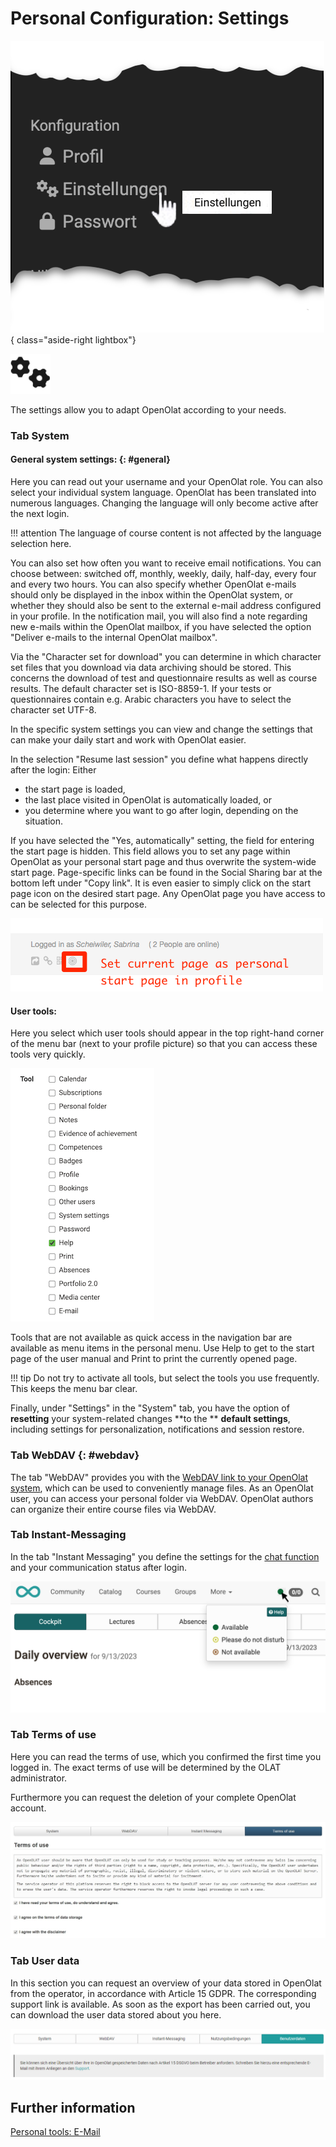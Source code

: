 # Personal Configuration: Settings

![pers_menu_settings_v1_de.png](assets/pers_menu_settings_v1_de.png){ class="aside-right lightbox"}

![icon_settings.png](assets/icon_settings.png)

The settings allow you to adapt OpenOlat according to your needs.



### Tab System

#### General system settings: {: #general}

Here you can read out your username and your OpenOlat role. You can also
select your individual system language. OpenOlat has been translated into
numerous languages. Changing the language will only become active after the
next login.

!!! attention
	The language of course content is not affected by the language selection here.

You can also set how often you want to receive email notifications. You can
choose between: switched off, monthly, weekly, daily, half-day, every four and
every two hours. You can also specify whether OpenOlat e-mails should only be
displayed in the inbox within the OpenOlat system, or whether they should also
be sent to the external e-mail address configured in your profile. In the
notification mail, you will also find a note regarding new e-mails within the
OpenOlat mailbox, if you have selected the option "Deliver e-mails to the
internal OpenOlat mailbox".

Via the "Character set for download" you can determine in which character set
files that you download via data archiving should be stored. This concerns the
download of test and questionnaire results as well as course results. The
default character set is ISO-8859-1. If your tests or questionnaires contain
e.g. Arabic characters you have to select the character set UTF-8.


In the specific system settings you can view and change the settings that can
make your daily start and work with OpenOlat easier.

In the selection "Resume last session" you define what happens directly after
the login: Either

  * the start page is loaded,
  * the last place visited in OpenOlat is automatically loaded, or
  * you determine where you want to go after login, depending on the situation.

If you have selected the "Yes, automatically" setting, the field for entering
the start page is hidden. This field allows you to set any page within
OpenOlat as your personal start page and thus overwrite the system-wide start
page. Page-specific links can be found in the Social Sharing bar at the bottom
left under "Copy link". It is even easier to simply click on the start page
icon on the desired start page. Any OpenOlat page you have access to can be
selected for this purpose.

![](assets/change_startpage_EN.png)

  

#### User tools:

Here you select which user tools should appear in the top
right-hand corner of the menu bar (next to your profile picture) so that you
can access these tools very quickly.

![](assets/Einstellungen_Werkzeug.en.png)

Tools that are not available as quick access in the navigation bar are
available as menu items in the personal menu. Use Help to get to the start
page of the user manual and Print to print the currently opened page.

!!! tip
	Do not try to activate all tools, but select the tools you use frequently.
	This keeps the menu bar clear.
  

Finally, under "Settings" in the "System" tab, you have the option of
**resetting** your system-related changes **to the  ** **default settings**,
including settings for personalization, notifications and session restore.

###  Tab WebDAV {: #webdav}

The tab "WebDAV" provides you with the [WebDAV link to your OpenOlat system](../basic_concepts/Using_WebDAV.md), which can be used to conveniently manage files. As
an OpenOlat user, you can access your personal folder via WebDAV. OpenOlat
authors can organize their entire course files via WebDAV.

### Tab Instant-Messaging

In the tab "Instant Messaging" you define the settings for the [chat function](../../manual_admin/administration/Instant_Messaging.md) and your communication status after login.

![](assets/Instant_Status.en.png)

### Tab Terms of use

Here you can read the terms of use, which you confirmed the first time you
logged in. The exact terms of use will be determined by the OLAT
administrator.

Furthermore you can request the deletion of your complete OpenOlat account.  

![](assets/terms_of_use.jpg)

### Tab User data

In this section you can request an overview of your data stored in OpenOlat
from the operator, in accordance with Article 15 GDPR. The corresponding
support link is available. As soon as the export has been carried out, you can
download the user data stored about you here.

![](assets/Benutzerdaten.png)

## Further information

[Personal tools: E-Mail](../personal_menu/E-Mail.md)<br>